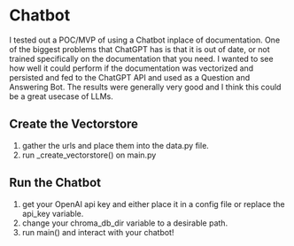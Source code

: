 # Chatbot
I tested out a POC/MVP of using a Chatbot inplace of documentation. One of the biggest problems that ChatGPT has is that it is out of date, or not trained specifically on the documentation that you need. I wanted to see how well it could perform if the documentation was vectorized and persisted and fed to the ChatGPT API and used as a Question and Answering Bot. The results were generally very good and I think this could be a great usecase of LLMs.  

## Create the Vectorstore
1. gather the urls and place them into the data.py file.
2. run _create_vectorstore() on main.py
## Run the Chatbot
1. get your OpenAI api key and either place it in a config file or replace the api_key variable.
2. change your chroma_db_dir variable to a desirable path.
3. run main() and interact with your chatbot!
